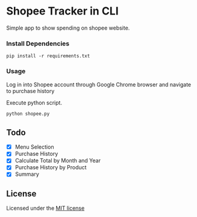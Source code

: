 # Shopee Tracker in CLI
Simple app to show spending on shopee website.

### Install Dependencies
```
pip install -r requirements.txt
```

### Usage
Log in into Shopee account through Google Chrome browser and navigate to purchase history

Execute python script.

```bash
python shopee.py
```

## Todo
- [x] Menu Selection
- [x] Purchase History
- [x] Calculate Total by Month and Year
- [x] Purchase History by Product
- [x] Summary

## License
Licensed under the [MIT license](http://opensource.org/licenses/MIT)